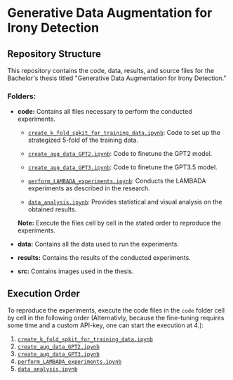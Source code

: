 # Generative Data Augmentation for Irony Detection

## Repository Structure

This repository contains the code, data, results, and source files for the Bachelor's thesis titled "Generative Data Augmentation for Irony Detection."
### Folders:

- **code:** Contains all files necessary to perform the conducted experiments.

  - [`create_k_fold_spkit_for_training_data.ipynb`](code/create_k_fold_spkit_for_training_data.ipynb): Code to set up the strategized 5-fold of the training data.
  
  - [`create_aug_data_GPT2.ipynb`](code/create_aug_data_GPT2.ipynb): Code to finetune the GPT2 model.
  
  - [`create_aug_data_GPT3.ipynb`](code/create_aug_data_GPT3.ipynb): Code to finetune the GPT3.5 model.
  
  - [`perform_LAMBADA_experiments.ipynb`](code/perform_LAMBADA_experiments.ipynb): Conducts the LAMBADA experiments as described in the research.
  
  - [`data_analysis.ipynb`](code/data_analysis.ipynb): Provides statistical and visual analysis on the obtained results.

  **Note:** Execute the files cell by cell in the stated order to reproduce the experiments.

- **data:** Contains all the data used to run the experiments.

- **results:** Contains the results of the conducted experiments.

- **src:** Contains images used in the thesis.

## Execution Order

To reproduce the experiments, execute the code files in the `code` folder cell by cell in the following order (Alternativly, because the fine-tuning requires some time and a custom API-key, one can start the execution at 4.):

1. [`create_k_fold_spkit_for_training_data.ipynb`](code/create_k_fold_spkit_for_training_data.ipynb)
2. [`create_aug_data_GPT2.ipynb`](code/create_aug_data_GPT2.ipynb)
3. [`create_aug_data_GPT3.ipynb`](code/create_aug_data_GPT3.ipynb)
4. [`perform_LAMBADA_experiments.ipynb`](code/perform_LAMBADA_experiments.ipynb)
5. [`data_analysis.ipynb`](code/data_analysis.ipynb)
